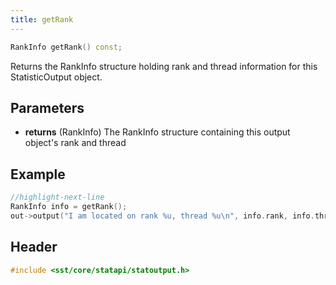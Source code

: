 ```yaml
---
title: getRank
---
```


```cpp
RankInfo getRank() const;
```
Returns the RankInfo structure holding rank and thread information for this StatisticOutput object.


## Parameters
* **returns** (RankInfo) The RankInfo structure containing this output object's rank and thread


## Example

<!--- SOURCE_CODE: None --->
```cpp
//highlight-next-line
RankInfo info = getRank();
out->output("I am located on rank %u, thread %u\n", info.rank, info.thread);
```

## Header
```cpp
#include <sst/core/statapi/statoutput.h>
```